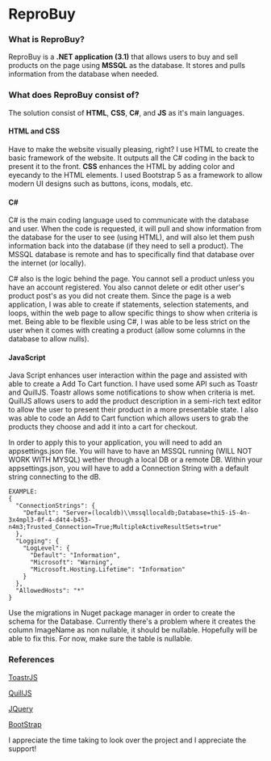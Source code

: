 # ReproBuy

### What is ReproBuy?
ReproBuy is a **.NET application (3.1)** that allows users to buy and sell products on the page using **MSSQL** as the database. It stores and pulls information from the database when needed.

### What does ReproBuy consist of?
The solution consist of **HTML**, **CSS**, **C#**, and **JS** as it's main languages. 

#### HTML and CSS
Have to make the website visually pleasing, right? I use HTML to create the basic framework of the website. It outputs all the C# coding in the back to present it to the front. **CSS** enhances the HTML by adding color and eyecandy to the HTML elements. I used Bootstrap 5 as a framework to allow modern UI designs such as buttons, icons, modals, etc.

#### C#
C# is the main coding language used to communicate with the database and user. When the code is requested, it will pull and show information from the database for the user to see (using HTML), and will also let them push information back into the database (if they need to sell a product). The MSSQL database is remote and has to specifically find that database over the internet (or locally).

C# also is the logic behind the page. You cannot sell a product unless you have an account registered. You also cannot delete or edit other user's product post's as you did not create them. Since the page is a web application, I was able to create if statements, selection statements, and loops, within the web page to allow specific things to show when criteria is met. Being able to be flexible using C#, I was able to be less strict on the user when it comes with creating a product (allow some columns in the database to allow nulls).

#### JavaScript
Java Script enhances user interaction within the page and assisted with able to create a Add To Cart function. I have used some API such as Toastr and QuillJS. Toastr allows some notifications to show when criteria is met. QuillJS allows users to add the product description in a semi-rich text editor to allow the user to present their product in a more presentable state. I also was able to code an Add to Cart function which allows users to grab the products they choose and add it into a cart for checkout.

In order to apply this to your application, you will need to add an appsettings.json file.
You will have to have an MSSQL running (WILL NOT WORK WITH MYSQL) wether through a local DB or a remote DB.
Within your appsettings.json, you will have to add a Connection String with a default string connecting to the dB.
```
EXAMPLE:
{
  "ConnectionStrings": {
    "Default": "Server=(localdb)\\mssqllocaldb;Database=thi5-i5-4n-3x4mpl3-0f-4-d4t4-b453-n4m3;Trusted_Connection=True;MultipleActiveResultSets=true"
  },
  "Logging": {
    "LogLevel": {
      "Default": "Information",
      "Microsoft": "Warning",
      "Microsoft.Hosting.Lifetime": "Information"
    }
  },
  "AllowedHosts": "*"
}
```
Use the migrations in Nuget package manager in order to create the schema for the Database. Currently there's a problem where it creates the column ImageName as non nullable, it should be nullable. Hopefully will be able to fix this. For now, make sure the table is nullable.

### References
[ToastrJS](https://codeseven.github.io/toastr/)

[QuillJS](https://quilljs.com/)

[JQuery](https://jquery.com/)

[BootStrap](https://getbootstrap.com/)

I appreciate the time taking to look over the project and I appreciate the support!

